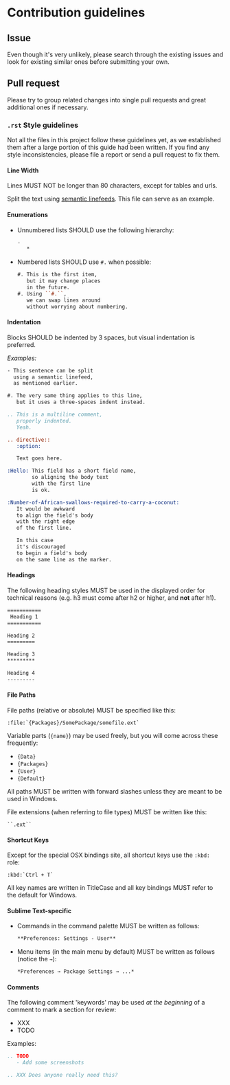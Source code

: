 # Contribution guidelines


## Issue

Even though it's very unlikely,
please search through the existing issues
and look for existing similar ones
before submitting your own.


## Pull request

Please try to group related changes into single pull requests
and great additional ones if necessary.


### `.rst` Style guidelines

Not all the files in this project
follow these guidelines yet,
as we established them
after a large portion of this guide had been written.
If you find any style inconsistencies,
please file a report or send a pull request to fix them.

#### Line Width

Lines MUST NOT be longer than 80 characters,
except for tables and urls.

Split the text using [semantic linefeeds][].
This file can serve as an example.

[semantic linefeeds]: http://rhodesmill.org/brandon/2012/one-sentence-per-line/

#### Enumerations

- Unnumbered lists SHOULD use the following hierarchy:

  ```rst
  -
     *
  ```

- Numbered lists SHOULD use `#.` when possible:

  ```rst
  #. This is the first item,
     but it may change places
     in the future.
  #. Using ``#.``,
     we can swap lines around
     without worrying about numbering.
  ```

#### Indentation

Blocks SHOULD be indented by 3 spaces,
but visual indentation is preferred.

*Examples:*

```rst
- This sentence can be split
  using a semantic linefeed,
  as mentioned earlier.

#. The very same thing applies to this line,
   but it uses a three-spaces indent instead.

.. This is a multiline comment,
   properly indented.
   Yeah.

.. directive::
   :option:

   Text goes here.

:Hello: This field has a short field name,
        so aligning the body text
        with the first line
        is ok.

:Number-of-African-swallows-required-to-carry-a-coconut:
   It would be awkward
   to align the field's body
   with the right edge
   of the first line.

   In this case
   it's discouraged
   to begin a field's body 
   on the same line as the marker.
```

#### Headings

The following heading styles
MUST be used in the displayed order
for technical reasons
(e.g. h3 must come after h2 or higher,
and **not** after h1).

```rst
===========
 Heading 1
===========

Heading 2
=========

Heading 3
*********

Heading 4
---------
```

#### File Paths

File paths (relative or absolute)
MUST be specified like this:

    :file:`{Packages}/SomePackage/somefile.ext`

Variable parts (`{name}`) may be used freely,
but you will come across these frequently:

- `{Data}`
- `{Packages}`
- `{User}`
- `{Default}`

All paths MUST be written with forward slashes
unless they are meant to be used in Windows.

File extensions (when referring to file types)
MUST be written like this:

    ``.ext``

#### Shortcut Keys

Except for the special OSX bindings site,
all shortcut keys use the `:kbd:` role:

```
:kbd:`Ctrl + T`
```

All key names are written in TitleCase
and all key bindings MUST refer
to the default for Windows.

#### Sublime Text-specific

- Commands in the command palette
  MUST be written as follows:

  ```rst
  **Preferences: Settings - User**
  ```

- Menu items (in the main menu by default)
  MUST be written as follows (notice the `→`):

  ```rst
  *Preferences → Package Settings → ...*
  ```

#### Comments

The following comment 'keywords' may be used
*at the beginning* of a comment
to mark a section for review:

- XXX
- TODO

Examples:

```rst
.. TODO
   - Add some screenshots

.. XXX Does anyone really need this?
```
